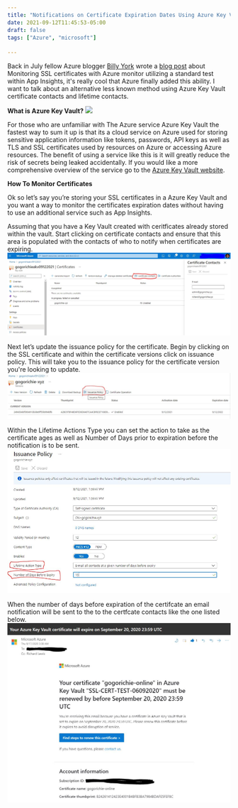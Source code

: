 ```yaml
---
title: "Notifications on Certificate Expiration Dates Using Azure Key Vault"
date: 2021-09-12T11:45:53-05:00
draft: false
tags: ["Azure", "microsoft"]

---
```



Back in July fellow Azure blogger [Billy York](https://twitter.com/SCAutomation) wrote a [blog post](https://www.cloudsma.com/2021/07/monitor-ssl-cert-Azure-monitor/) about Monitoring SSL certificates with Azure monitor utilizing a standard test within App Insights, it's really cool that Azure finally added this ability. I want to talk about an alternative less known method using Azure Key Vault certificate contacts and lifetime contacts.

**What is Azure Key Vault?**
![](https://azure.microsoft.com/svghandler/key-vault/?width=600&height=315)

For those who are unfamiliar with The Azure service Azure Key Vault the fastest way to sum it up is that its a cloud service on Azure used for storing sensitive application information like tokens, passwords, API keys as well as TLS and SSL certificates used by resources on Azure or accessing Azure resources. The benefit of using a service like this is it will greatly reduce the risk of secrets being leaked accidentally. If you would like a more comprehensive overview of the service go to the [Azure Key Vault website](https://docs.microsoft.com/en-us/Azure/key-vault/general/).

**How To Monitor Certificates**

Ok so let’s say you’re storing your SSL certificates in a Azure Key Vault and you want a way to monitor the certificates expiration dates without having to use an additional service such as App Insights.

Assuming that you have a Key Vault created with ceritficates already stored within the vault. Start clicking on certificate contacts and ensure that this area is populated with the contacts of who to notify when certificates are expiring.
![](keyvault.jpg)

Next let’s update the issuance policy for the certificate. Begin by clicking on the SSL certificate and within the certificate versions click on issuance policy. This will take you to the issuance policy for the certificate version you're looking to update.
![](issuance.jpg)

Within the Lifetime Actions Type you can set the action to take as the certificate ages as well as Number of Days prior to expiration before the notification is to be sent.
![](issuancepolicy.jpg)

When the number of days before expiration of the certifcate an email notification will be sent to the to the certfcate contacts like the one listed below. 
![](sample-email.jpg)

